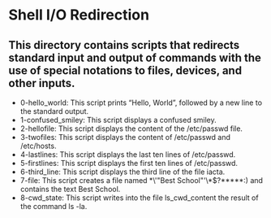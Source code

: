 # Shell I/O Redirection

## This directory contains scripts that redirects standard input and output of commands with the use of special notations to files, devices, and other inputs.

- 0-hello_world: This script prints “Hello, World”, followed by a new line to the standard output.
- 1-confused_smiley: This script displays a confused smiley.
- 2-hellofile: This script displays the content of the /etc/passwd file.
- 3-twofiles: This script displays the content of /etc/passwd and /etc/hosts.
- 4-lastlines: This script displays the last ten lines of /etc/passwd.
- 5-firstlines: This script displays the first ten lines of /etc/passwd.
- 6-third_line: This script displays the third line of the file iacta.
- 7-file: This script creates a file named \*\\'"Best School"\'\\*$\?\*\*\*\*\*:) and contains the text Best School.
- 8-cwd_state:  This script writes into the file ls_cwd_content the result of the command ls -la.
